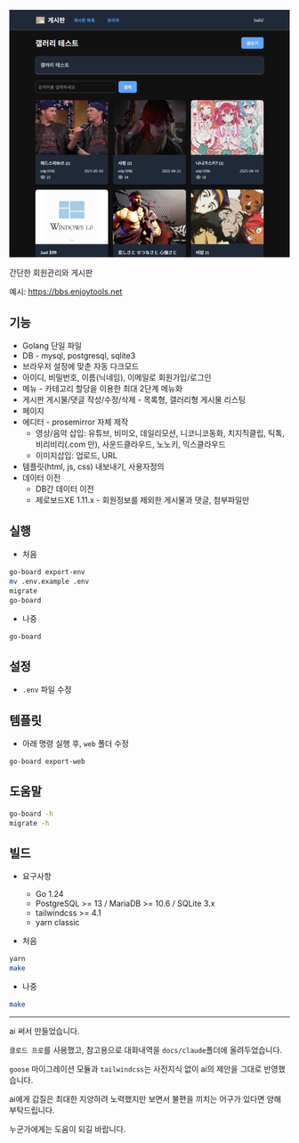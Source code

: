 ![Sample image](docs/sample1.png)

간단한 회원관리와 게시판

예시: https://bbs.enjoytools.net


## 기능

* Golang 단일 파일
* DB - mysql, postgresql, sqlite3
* 브라우저 설정에 맞춘 자동 다크모드
* 아이디, 비밀번호, 이름(닉네임), 이메일로 회원가입/로그인
* 메뉴 - 카테고리 할당을 이용한 최대 2단계 메뉴화
* 게시판 게시물/댓글 작성/수정/삭제 - 목록형, 갤러리형 게시물 리스팅
* 페이지
* 에디터 - prosemirror 자체 제작
    * 영상/음악 삽입: 유튜브, 비미오, 데일리모션, 니코니코동화, 치지직클립, 틱톡, 비리비리(.com 만), 사운드클라우드, 노노키, 믹스클라우드
    * 이미지삽입: 업로드, URL
* 템플릿(html, js, css) 내보내기, 사용자정의
* 데이터 이전
    * DB간 데이터 이전
    * 제로보드XE 1.11.x - 회원정보를 제외한 게시물과 댓글, 첨부파일만


## 실행

* 처음
```sh
go-board export-env
mv .env.example .env
migrate
go-board
```

* 나중
```sh
go-board
```


## 설정

* `.env` 파일 수정


## 템플릿

* 아래 명령 실행 후, `web` 폴더 수정
```sh
go-board export-web
```


## 도움말

```sh
go-board -h
migrate -h
```


## 빌드

* 요구사항
    * Go 1.24
    * PostgreSQL >= 13 / MariaDB >= 10.6 / SQLite 3.x
    * tailwindcss >= 4.1
    * yarn classic

* 처음
```sh
yarn
make
```

* 나중
```sh
make
```


----

ai 써서 만들었습니다.

`클로드 프로`를 사용했고, 참고용으로 대화내역을 `docs/claude`폴더에 올려두었습니다.

`goose` 마이그레이션 모듈과 `tailwindcss`는 사전지식 없이 ai의 제안을 그대로 반영했습니다.

ai에게 갑질은 최대한 지양하려 노력했지만 보면서 불편을 끼치는 어구가 있다면 양해 부탁드립니다.

누군가에게는 도움이 되길 바랍니다.
